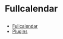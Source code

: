 # Fullcalendar

##

- [Fullcalendar](https://fullcalendar.io/)
- [Plugins](https://fullcalendar.io/docs/plugin-index)
